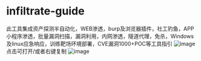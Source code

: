 
# infiltrate-guide

此工具集成资产探测半自动化，WEB渗透，burp及浏览器插件，社工钓鱼，APP小程序渗透，批量漏洞扫描，漏洞利用，内网渗透，隧道代理，免杀，Windows及linux应急响应，训练靶场环境部署，CVE漏洞1000+POC等工具指引
![image](https://github.com/GualaoXiaoLaji/infiltrate-guide/assets/91373216/56dd4662-d0f1-42fc-89bb-2afdc2d54533)
点击可打开/或者右键复制
![image](https://github.com/GualaoXiaoLaji/infiltrate-guide/assets/91373216/53d1e135-68a3-43c2-9956-db280b015cad)
